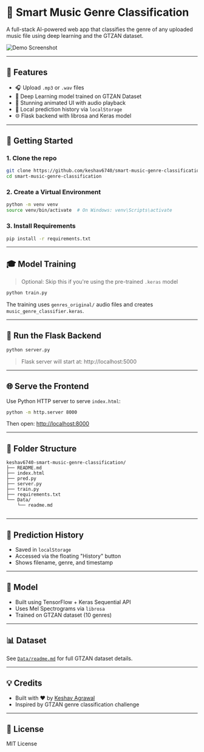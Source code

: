 # 🎵 Smart Music Genre Classification

A full-stack AI-powered web app that classifies the genre of any uploaded music file using deep learning and the GTZAN dataset.

![Demo Screenshot](https://ibb.co/C5KKVFXc)

---

## 🚀 Features
- 🎧 Upload `.mp3` or `.wav` files
- 🤖 Deep Learning model trained on GTZAN Dataset
- 🎨 Stunning animated UI with audio playback
- 📜 Local prediction history via `localStorage`
- 🌐 Flask backend with librosa and Keras model

---

## 🔧 Getting Started

### 1. Clone the repo
```bash
git clone https://github.com/keshav6740/smart-music-genre-classification.git
cd smart-music-genre-classification
```

### 2. Create a Virtual Environment
```bash
python -m venv venv
source venv/bin/activate  # On Windows: venv\Scripts\activate
```

### 3. Install Requirements
```bash
pip install -r requirements.txt
```

---

## 🎓 Model Training

> Optional: Skip this if you're using the pre-trained `.keras` model

```bash
python train.py
```

The training uses `genres_original/` audio files and creates `music_genre_classifier.keras`.

---

## 🧠 Run the Flask Backend
```bash
python server.py
```
> Flask server will start at: http://localhost:5000

---

## 🌐 Serve the Frontend
Use Python HTTP server to serve `index.html`:
```bash
python -m http.server 8000
```
Then open: [http://localhost:8000](http://localhost:8000)

---

## 📂 Folder Structure
```
keshav6740-smart-music-genre-classification/
├── README.md
├── index.html
├── pred.py
├── server.py
├── train.py
├── requirements.txt
└── Data/
    └── readme.md
      
```

---

## 💾 Prediction History
- Saved in `localStorage`
- Accessed via the floating "History" button
- Shows filename, genre, and timestamp

---

## 🧠 Model
- Built using TensorFlow + Keras Sequential API
- Uses Mel Spectrograms via `librosa`
- Trained on GTZAN dataset (10 genres)

---

## 📊 Dataset
See [`Data/readme.md`](Data/readme.md) for full GTZAN dataset details.

---

## 💡 Credits
- Built with ❤️ by [Keshav Agrawal](https://github.com/keshav6740)
- Inspired by GTZAN genre classification challenge

---

## 📜 License
MIT License
